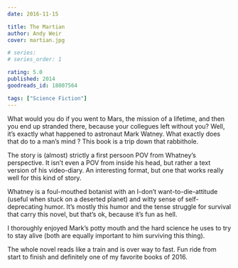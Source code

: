 ```yaml
---
date: 2016-11-15

title: The Martian
author: Andy Weir
cover: martian.jpg

# series: 
# series_order: 1

rating: 5.0
published: 2014
goodreads_id: 18007564

tags: ["Science Fiction"]
---
```


What would you do if you went to Mars, the mission of a lifetime, and then you end up stranded there, because your collegues left without you? Well, it’s exactly what happened to astronaut Mark Watney. What exactly does that do to a man’s mind ? This book is a trip down that rabbithole.

<!--more-->

The story is (almost) strictly a first persoon POV from Whatney’s perspective. It isn’t even a POV from inside his head, but rather a text version of his video-diary. An interesting format, but one that works really well for this kind of story.

Whatney is a foul-mouthed botanist with an I-don’t want-to-die-attitude (useful when stuck on a deserted planet) and witty sense of self-deprecating humor. It’s mostly this humor and the tense struggle for survival that carry this novel, but that’s ok, because it’s fun as hell.

I thoroughly enjoyed Mark’s potty mouth and the hard science he uses to try to stay alive (both are equally important to him surviving this thing).

The whole novel reads like a train and is over way to fast. Fun ride from start to finish and definitely one of my favorite books of 2016.
